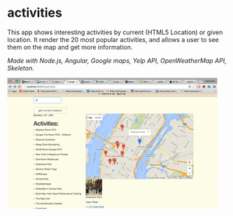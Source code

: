 # activities
This app shows interesting activities by current (HTML5 Location) or given location. It render the 20 most popular activities, and allows a user to see them on the map and get more information.
>
*Made with Node.js, Angular, Google maps, Yelp API, OpenWeatherMap API, Skeleton.*
>
![logo](/public/activities.gif)
